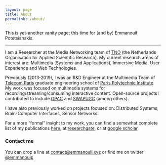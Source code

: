 ```yaml
---
layout: page
title: About
permalink: /about/
---
```


This is yet-another vanity page; this time for (and by) Emmanouil Potetsianakis.

---

I am a Researcher at the Media Networking team of [TNO](tno.nl/en) (the Netherlands Organisation for Applied Scientific Research). My current research areas of interest are: Multimedia (Systems and Applications), Immersive Media, User Experience and Web Technologies.

Previously (2013-2019), I was an R&D Engineer at the Multimedia Team of [Telecom Paris](https://www.telecom-paris.fr/en/home) graduate engineering school of [Paris Polytechnic Institute](https://www.ip-paris.fr/en/). My work was focused on multimedia systems for recording/streaming/consuming interactive content. Open-source projects I contributed to include [GPAC](gpac.io) and [SWAPUGC](https://acmmmsys.github.io/2018-SWAPUGC/) (among others).

I have also previously worked on projects focused on: Distributed Systems, Brain-Computer Interfaces, Sensor Networks.

For a more “formal” insight to my work, you can find a somewhat complete list of my publications [here](emmanouil.github.io/publications), at [researchgate](https://www.researchgate.net/profile/Emmanouil_Potetsianakis/publications), or at [google scholar](https://scholar.google.co.uk/citations?user=MfmqI4EAAAAJ).

### Contact me

You can drop a line at [contact@emmanouil.xyz](mailto:contact@emmanouil.xyz)
or find me on twitter [@emmanouip](twitter.com/emmanouip)
